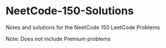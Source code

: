 # NeetCode-150-Solutions
Notes and solutions for the NeetCode 150 LeetCode Problems

Note: Does not include Premium problems
